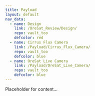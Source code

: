 ```yaml
---
title: Payload
layout: default
nav_data:
  - name: Design
    link: /OreSat_Review/Design/
    repo: vault_too
    defcolor: red
  - name: Cirrus Flux Camera
    link: /Payload/Cirrus_Flux_Camera/
    repo: vault_too
    defcolor: blue
  - name: OreSat Live Camera
    link: /Payload/OreSat_Live_Camera/
    repo: vault_too
    defcolor: blue
---
```



Placeholder for content...
